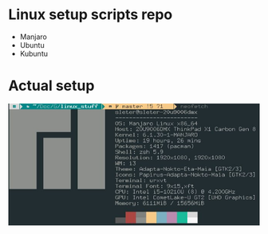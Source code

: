 # Linux setup scripts repo
* Manjaro
* Ubuntu
* Kubuntu

# Actual setup
![alt text](https://github.com/sleter/linux_stuff/blob/master/manjaro_i3/neofetch.jpg)

